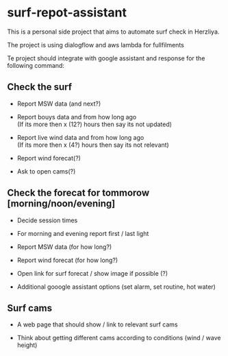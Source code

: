 # surf-repot-assistant

This is a personal side project that aims to automate surf check in Herzliya.  

The project is using dialogflow and aws lambda for fullfilments

Te project should integrate with google assistant and response for the following command:
  
## Check the surf

- Report MSW data (and next?)  

- Report bouys data and from how long ago  
  (If its more then x (12?) hours then say its not updated)

- Report live wind data and from how long ago  
  (If its more then x (4?) hours then say its not relevant)

- Report wind forecat(?)

- Ask to open cams(?)

## Check the forecat for tommorow [morning/noon/evening]

- Decide session times

- For morning and evening report first / last light

- Report MSW data (for how long?)

- Report wind forecat (for how long?)

- Open link for surf forecat / show image if possible (?)

- Additional gooogle assistant options (set alarm, set routine, hot water)

## Surf cams

- A web page that should show / link to relevant surf cams

- Think about getting different cams according to conditions (wind / wave height)